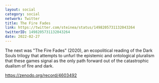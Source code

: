 ```yaml
---
layout: social
category: social
network: Twitter
title: The Fire Fades
link: https://twitter.com/steinea/status/1498205731132043264
twitterID: 1498205731132043264
date: 2022-02-27
---
```


The next was "The Fire Fades" (2020), an ecopolitical reading of the Dark Souls trilogy that attempts to unfurl the epistemic and ontological pluralism that these games signal as the only path forward out of the catastrophic dualism of fire and dark.

<https://zenodo.org/record/4603492>

